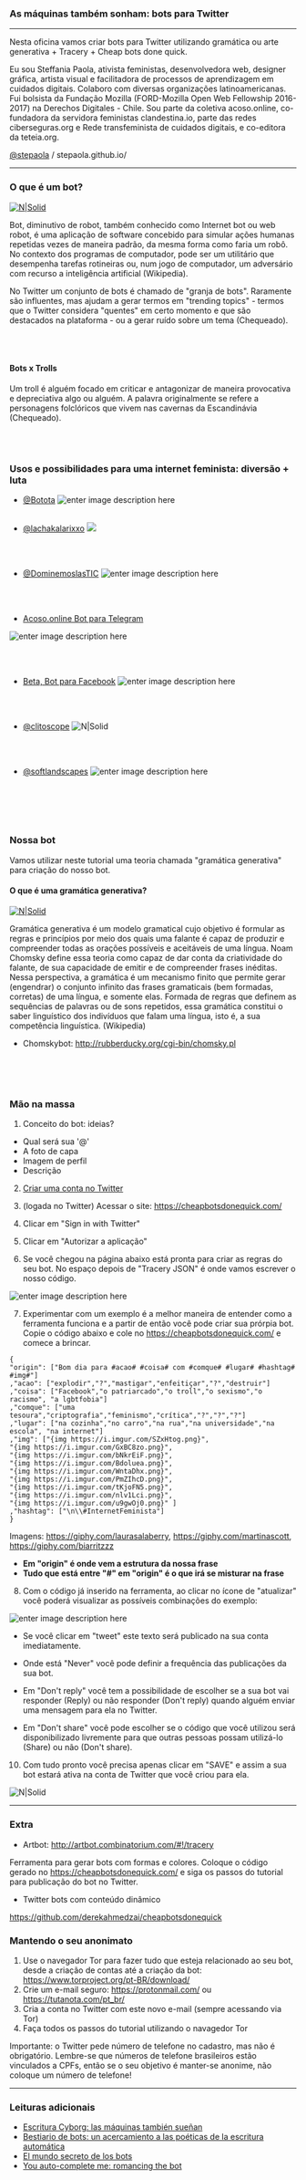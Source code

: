 ### As máquinas também sonham: bots para Twitter
---

Nesta oficina vamos criar bots para Twitter utilizando gramática ou arte generativa + Tracery + Cheap bots done quick.

Eu sou Steffania Paola, ativista feministas, desenvolvedora web, designer gráfica, artista visual e facilitadora de processos de aprendizagem em cuidados digitais. Colaboro com diversas organizações latinoamericanas. Fui bolsista da Fundação Mozilla (FORD-Mozilla Open Web Fellowship 2016-2017) na Derechos Digitales - Chile.
Sou parte da coletiva acoso.online, co-fundadora da servidora feministas clandestina.io, parte das redes ciberseguras.org e Rede transfeminista de cuidados digitais, e co-editora da teteia.org.

[@stepaola](https://twitter.com/stepaola) / stepaola.github.io/

---


### O que é um bot?

[![N|Solid](https://media.giphy.com/media/UH9QKcraNtbxK/giphy.gif)](https://nodesource.com/products/nsolid)

Bot, diminutivo de robot, também conhecido como Internet bot ou web robot, é uma aplicação de software concebido para simular ações humanas repetidas vezes de maneira padrão, da mesma forma como faria um robô. No contexto dos programas de computador, pode ser um utilitário que desempenha tarefas rotineiras ou, num jogo de computador, um adversário com recurso a inteligência artificial (Wikipedia).

No Twitter um conjunto de bots é chamado de "granja de bots". Raramente são influentes, mas ajudam a gerar termos em "trending topics" - termos que o Twitter considera "quentes" em certo momento e que são destacados na plataforma - ou a gerar ruído sobre um tema (Chequeado).

<br/><br/>

#### Bots x Trolls

Um troll é alguém focado em criticar e antagonizar de maneira provocativa e depreciativa algo ou alguém. A palavra originalmente se refere a personagens folclóricos que vivem nas cavernas da Escandinávia (Chequeado).

<br/><br/>



### Usos e possibilidades para uma internet feminista: diversão + luta

- [@Botota](https://twitter.com/bototadice)
![enter image description here](https://i.imgur.com/ELUB0RA.jpg)
<br/><br/>

- [@lachakalarixxo](https://twitter.com/LACHAKALARIXXO)
![](https://i.imgur.com/xfQik76.jpg)

<br/><br/>
- [@DominemoslasTIC](https://twitter.com/DominemoslasTIC)
![enter image description here](https://i.imgur.com/8pKxtOR.png)

<br/><br/>
- [Acoso.online Bot para Telegram](https://acoso.online/cl/chat-de-ayuda/)

![enter image description here](https://media.giphy.com/media/jtv3zdHN5DqPQ1j6Fy/giphy.gif)

<br/><br/>
- [Beta, Bot para Facebook](bit.ly/chamabetanoinbox)
![enter image description here](https://i.imgur.com/2IIc6Zb.jpg)

<br/><br/>
- [@clitoscope](https://twitter.com/clitoscope)
![N|Solid](https://i.imgur.com/VouA6ki.jpg)

<br/><br/>
- [@softlandscapes](https://twitter.com/softlandscapes)
![enter image description here](https://i.imgur.com/iF6i8Qe.png)

<br/><br/>
---
### Nossa bot

Vamos utilizar neste tutorial uma teoria chamada "gramática generativa" para criação do nosso bot. 


#### O que é uma gramática generativa?

[![N|Solid](https://media.giphy.com/media/qccVJBDT6xNqU/giphy.gif)](https://nodesource.com/products/nsolid)

Gramática generativa é um modelo gramatical cujo objetivo é formular as regras e princípios por meio dos quais uma falante é capaz de produzir e compreender todas as orações possíveis e aceitáveis de uma língua.
Noam Chomsky define essa teoria como capaz de dar conta da criatividade do falante, de sua capacidade de emitir e de compreender frases inéditas. 
Nessa perspectiva, a gramática é um mecanismo finito que permite gerar (engendrar) o conjunto infinito das frases gramaticais (bem formadas, corretas) de uma língua, e somente elas. Formada de regras que definem as sequências de palavras ou de sons repetidos, essa gramática constitui o saber linguístico dos indivíduos que falam uma língua, isto é, a sua competência linguística. (Wikipedia)

- Chomskybot: http://rubberducky.org/cgi-bin/chomsky.pl


<br/><br/><br/>

### Mão na massa

1. Conceito do bot: ideias? 
- Qual será sua '@'
- A foto de capa
- Imagem de perfil
- Descrição

2. [Criar uma conta no Twitter](https://twitter.com/i/flow/signup)

3. (logada no Twitter) Acessar o site: https://cheapbotsdonequick.com/
4. Clicar em "Sign in with Twitter"
5. Clicar em "Autorizar a aplicação"
6. Se você chegou na página abaixo está pronta para criar as regras do seu bot. No espaço depois de "Tracery JSON" é onde vamos escrever o nosso código.

![enter image description here](https://i.imgur.com/RYLoszA.png)

7. Experimentar com um exemplo é a melhor maneira de entender como a ferramenta funciona e a partir de então você pode criar sua prórpia bot. Copie o código abaixo e cole no https://cheapbotsdonequick.com/ e comece a brincar.
~~~~ 
{
"origin": ["Bom dia para #acao# #coisa# com #comque# #lugar# #hashtag# #img#"]
,"acao": ["explodir","?","mastigar","enfeitiçar","?","destruir"]
,"coisa": ["Facebook","o patriarcado","o troll","o sexismo","o racismo", "a lgbtfobia"]
,"comque": ["uma tesoura","criptografia","feminismo","crítica","?","?","?"]
,"lugar": ["na cozinha","no carro","na rua","na universidade","na escola", "na internet"]
,"img": ["{img https://i.imgur.com/SZxHtog.png}", 
"{img https://i.imgur.com/GxBC8zo.png}", 
"{img https://i.imgur.com/bNkrEiF.png}", 
"{img https://i.imgur.com/Bdoluea.png}", 
"{img https://i.imgur.com/WntaDhx.png}", 
"{img https://i.imgur.com/PmZIhcD.png}", 
"{img https://i.imgur.com/tKjoFN5.png}", 
"{img https://i.imgur.com/nlv1Lci.png}", 
"{img https://i.imgur.com/u9gwOj0.png}" ]
,"hashtag": ["\n\\#InternetFeminista"]
} 
~~~~
Imagens: https://giphy.com/laurasalaberry, https://giphy.com/martinascott, https://giphy.com/biarritzzz

- **Em "origin" é onde vem a estrutura da nossa frase**
- **Tudo que está entre "#" em "origin" é o que irá se misturar na frase**



8. Com o código já inserido na ferramenta, ao clicar no ícone de "atualizar" você poderá visualizar as possíveis combinações do exemplo: 

![enter image description here](https://i.imgur.com/ZcVL3jc.png)

- Se você clicar em "tweet" este texto será publicado na sua conta imediatamente. 

- Onde está "Never" você pode definir a frequência das publicações da sua bot. 
- Em "Don't reply" você tem a possibilidade de escolher se a sua bot vai responder (Reply) ou não responder (Don't reply) quando alguém enviar uma mensagem para ela no Twitter.
- Em "Don't share" você pode escolher se o código que você utilizou será disponibilizado livremente para que outras pessoas possam utilizá-lo (Share) ou não (Don't share).
10. Com tudo pronto você precisa apenas clicar em "SAVE" e assim a sua bot estará ativa na conta de Twitter que você criou para ela.

![N|Solid](https://media2.giphy.com/media/3og0ISTHRg4HSNKTao/giphy.gif)


---

### Extra

- Artbot: http://artbot.combinatorium.com/#!/tracery

Ferramenta para gerar bots com formas e colores. Coloque o código gerado no https://cheapbotsdonequick.com/ e siga os passos do tutorial para publicação do bot no Twitter. 

- Twitter bots com conteúdo dinâmico

https://github.com/derekahmedzai/cheapbotsdonequick



### Mantendo o seu anonimato 
1. Use o navegador Tor para fazer tudo que esteja relacionado ao seu bot, desde a criação de contas até a criação da bot: https://www.torproject.org/pt-BR/download/
2. Crie um e-mail seguro: https://protonmail.com/ ou https://tutanota.com/pt_br/
3. Cria a conta no Twitter com este novo e-mail (sempre acessando via Tor)
4. Faça todos os passos do tutorial utilizando o navagedor Tor

Importante: o Twitter pede número de telefone no cadastro, mas não é obrigatório. Lembre-se que números de telefone brasileiros estão vinculados a CPFs, então se o seu objetivo é manter-se anonime, não coloque um número de telefone!



---
### Leituras adicionais
- [Escritura Cyborg: las máquinas también sueñan](https://www.genderit.org/es/articles/edicion-especial-escritura-cyborg-las-maquinas-tambien-suenan)
- [Bestiario de bots: un acercamiento a las poéticas de la escritura automática](http://editorial.centroculturadigital.mx/articulo/bestiario-de-bots)
- [El mundo secreto de los bots](http://www.chequeado.com/investigacion/el-mundo-secreto-de-los-bots-y-los-trolls-y-como-esos-ejercitos-influyen-en-la-politica/)
- [You auto-complete me: romancing the bot](https://deepdives.in/you-auto-complete-me-romancing-the-bot-f2f16613fec8)







